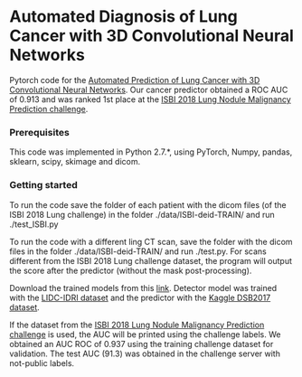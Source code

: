 # Automated Diagnosis of Lung Cancer with 3D Convolutional Neural Networks

Pytorch code for the [Automated Prediction of Lung Cancer with 3D Convolutional Neural Networks](https://biomedicalcomputervision.uniandes.edu.co/index.php/research?id=32). Our cancer predictor obtained a ROC AUC of 0.913 and was ranked 1st place at the [ISBI 2018 Lung Nodule Malignancy Prediction challenge](https://bit.ly/2JPNnGS).

### Prerequisites

This code was implemented in Python 2.7.*, using PyTorch, Numpy, pandas, sklearn, scipy, skimage and dicom.

### Getting started

To run the code save the folder of each patient with the dicom files (of the ISBI 2018 Lung challenge) in the folder ./data/ISBI-deid-TRAIN/ and run ./test_ISBI.py

To run the code with a different ling CT scan, save the folder with the dicom files in the folder ./data/ISBI-deid-TRAIN/ and run ./test.py. For scans different from the ISBI 2018 Lung challenge dataset, the program will output the score after the predictor (without the mask post-processing).

Download the trained models from this [link](https://www.dropbox.com/s/to7pmlajtr0tyos/models.zip?dl=0). Detector model was trained with the [LIDC-IDRI dataset](https://wiki.cancerimagingarchive.net/display/Public/LIDC-IDRI) and the predictor with the [Kaggle DSB2017 dataset](https://www.kaggle.com/c/data-science-bowl-2017).

If the dataset from the [ISBI 2018 Lung Nodule Malignancy Prediction challenge](https://bit.ly/2JPNnGS) is used, the AUC will be printed using the challenge labels. We obtained an AUC ROC of 0.937 using the training challenge dataset for validation. The test AUC (91.3) was obtained in the challenge server with not-public labels.


